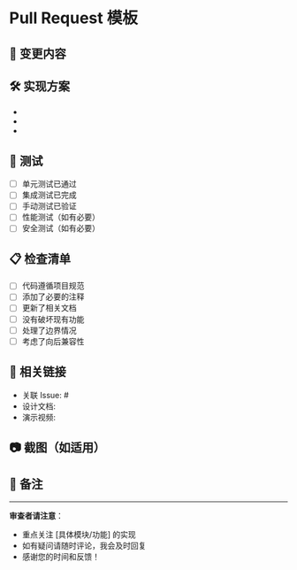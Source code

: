 # Pull Request 模板

## 🎯 变更内容
<!-- 简要描述这个 PR 解决了什么问题或添加了什么功能 -->

## 🛠️ 实现方案
<!-- 描述主要的技术实现方案 -->
- 
- 
- 

## 🧪 测试
<!-- 标记完成的测试类型 -->
- [ ] 单元测试已通过
- [ ] 集成测试已完成
- [ ] 手动测试已验证
- [ ] 性能测试（如有必要）
- [ ] 安全测试（如有必要）

## 📋 检查清单
<!-- 提交前的自我检查 -->
- [ ] 代码遵循项目规范
- [ ] 添加了必要的注释
- [ ] 更新了相关文档
- [ ] 没有破坏现有功能
- [ ] 处理了边界情况
- [ ] 考虑了向后兼容性

## 🔗 相关链接
<!-- 相关的 Issue、文档或资源 -->
- 关联 Issue: #
- 设计文档: 
- 演示视频: 

## 📷 截图（如适用）
<!-- 如果有 UI 变更，请添加前后对比截图 -->

## 📝 备注
<!-- 任何需要审查者注意的额外信息 -->

---

**审查者请注意**：
- 重点关注 [具体模块/功能] 的实现
- 如有疑问请随时评论，我会及时回复
- 感谢您的时间和反馈！ 